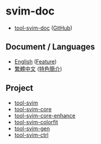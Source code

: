 
# svim-doc

* [tool-svim-doc](https://samwhelp.github.io/tool-svim-doc/) ([GitHub](https://github.com/samwhelp/tool-svim-doc))


## Document / Languages

* [English](https://samwhelp.github.io/tool-svim-doc/read/en_us/) ([Feature](https://samwhelp.github.io/tool-svim-doc/read/en_us/#/feature))
* [繁體中文](https://samwhelp.github.io/tool-svim-doc/read/zh_tw/) ([特色簡介](https://samwhelp.github.io/tool-svim-doc/read/zh_tw/#/feature))


## Project

* [tool-svim](https://github.com/samwhelp/tool-svim)
* [tool-svim-core](https://github.com/samwhelp/tool-svim-core)
* [tool-svim-core-enhance](https://github.com/samwhelp/tool-svim-core-enhance)
* [tool-svim-colorfit](https://github.com/samwhelp/tool-svim-colorfit)
* [tool-svim-gen](https://github.com/samwhelp/tool-svim-gen)
* [tool-svim-ctrl](https://github.com/samwhelp/tool-svim-ctrl)
